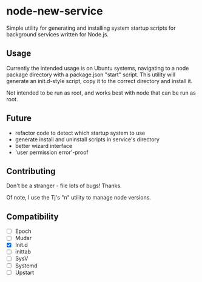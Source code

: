 # node-new-service

Simple utility for generating and installing system startup scripts for
background services written for Node.js.

## Usage

Currently the intended usage is on Ubuntu systems, navigating to a node
package directory with a package.json "start" script. This utility will
generate an init.d-style script, copy it to the correct directory and
install it.

Not intended to be run as root, and works best with node that can be run as
root.

## Future

* refactor code to detect which startup system to use
* generate install and uninstall scripts in service's directory
* better wizard interface
* 'user permission error'-proof

## Contributing

Don't be a stranger - file lots of bugs! Thanks.

Of note, I use the Tj's "n" utility to manage node versions.

## Compatibility

- [ ] Epoch
- [ ] Mudar
- [x] Init.d
- [ ] inittab
- [ ] SysV
- [ ] Systemd
- [ ] Upstart

